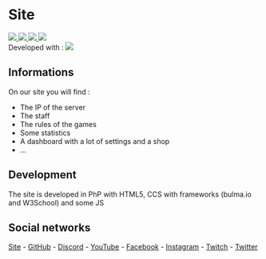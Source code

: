 # Site

<a href="https://www.php.net/" target="_blank">
    <image src="https://img.shields.io/badge/PhP-vX-777BB4.svg?logo=php&longCache=true&style=flat">
</a>
<a href="#">
    <image src="https://img.shields.io/badge/HTML-v5-E34F26.svg?logo=html5&longCache=true&style=flat">
</a>
<a href="#">
    <image src="https://img.shields.io/badge/CSS-v3-1572B6.svg?logo=css3&logoColor=1572B6&longCache=true&style=flat">
</a>
<a href="https://nodejs.org/" target="_blank">
    <image src="https://img.shields.io/badge/node--js-vX-339933.svg?logo=node.js&longCache=true&style=flat">
</a>
<br>
<span>Developed with : <a href="https://code.visualstudio.com/" target="_blank"><image src="https://img.shields.io/badge/Visual Studio Code-v1.53.2-007ACC.svg?logo=visual-studio-code&logoColor=007ACC&style=flat"></a></span>

## Informations
On our site you will find :
* The IP of the server
* The staff
* The rules of the games
* Some statistics
* A dashboard with a lot of settings and a shop
* ...

## Development
The site is developed in PhP with HTML5, CCS with frameworks (bulma.io and W3School) and some JS

## Social networks
[Site](https://floriantonin.be/) - [GitHub](https://github.com/Floriantonin) - [Discord](https://discord.com/invite/NPfspCw) - [YouTube](https://www.youtube.com/user/Floriantonin) - [Facebook](https://www.facebook.com/user.Floriantonin) - [Instagram](https://www.instagram.com/floriantonin/) - [Twitch](https://www.twitch.tv/floriantonin_) - [Twitter](https://twitter.com/Floriantonin410)
